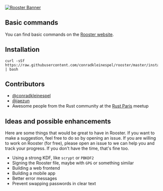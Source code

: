 [![Rooster Banner](http://conradk.com/rooster/images/rooster-banner.png)](http://conradk.com/rooster/)

## Basic commands

You can find basic commands on the [Rooster website](http://conradk.com/rooster/).

## Installation

```shell
curl -sSf https://raw.githubusercontent.com/conradkleinespel/rooster/master/install | bash
```

## Contributors

- [@conradkleinespel](https://github.com/conradkleinespel)
- [@jaezun](https://github.com/jaezun)
- Awesome people from the Rust community at the [Rust Paris](http://www.meetup.com/Rust-Paris/) meetup

## Ideas and possible enhancements

Here are some things that would be great to have in Rooster. If you want to make a suggestion, feel free to do so by opening an issue. If you are willing to work on Rooster (for free), please open an issue to we can help you and track your progress. If you don't have the time, that's fine too.

- Using a strong KDF, like `scrypt` or `PBKDF2`
- Signing the Rooster file, maybe with `GPG` or something similar
- Building a web frontend
- Building a mobile app
- Better error messages
- Prevent swapping passwords in clear text
